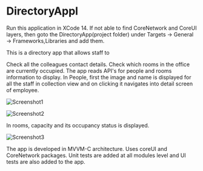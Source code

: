 # DirectoryAppl
Run this application in XCode 14. If not able to find CoreNetwork and CoreUI layers, then goto the DirectoryApp(project folder) under Targets -> General -> Frameworks,Libraries and add them.

This is a directory app that allows staff to

Check all the colleagues contact details. Check which rooms in the office are currently occupied. The app reads API's for people and rooms information to display. In People, first the image and name is displayed for all the staff in collection view and on clicking it navigates into detail screen of employee.

![Screenshot1](./Screenshot1.jpg)

![Screenshot2](./Screenshot2.jpg)

In rooms, capacity and its occupancy status is displayed.

![Screenshot3](./Screenshot3.jpg)

The app is developed in MVVM-C architecture. Uses coreUI and CoreNetwork packages. Unit tests are added at all modules level and UI tests are also added to the app.
